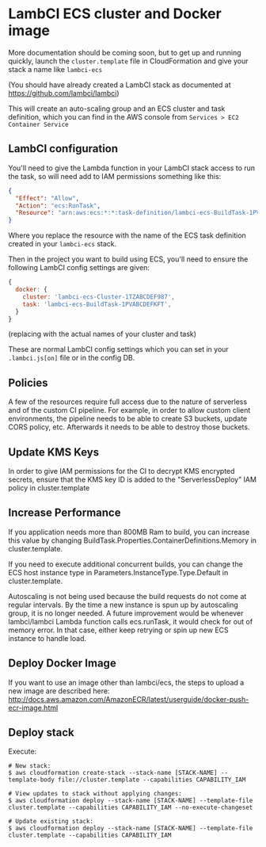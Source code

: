 # LambCI ECS cluster and Docker image

More documentation should be coming soon, but to get up and running quickly,
launch the `cluster.template` file in CloudFormation and give your stack a name like `lambci-ecs`

(You should have already created a LambCI stack as documented at https://github.com/lambci/lambci)

This will create an auto-scaling group and an ECS cluster and task definition,
which you can find in the AWS console from `Services > EC2 Container Service`

## LambCI configuration

You'll need to give the Lambda function in your LambCI stack access to run the task, so will need add to IAM
permissions something like this:

```json
{
  "Effect": "Allow",
  "Action": "ecs:RunTask",
  "Resource": "arn:aws:ecs:*:*:task-definition/lambci-ecs-BuildTask-1PVABCDEFKFT"
}
```

Where you replace the resource with the name of the ECS task definition created in your `lambci-ecs` stack.

Then in the project you want to build using ECS, you'll need to ensure the following LambCI config settings are given:

```js
{
  docker: {
    cluster: 'lambci-ecs-Cluster-1TZABCDEF987',
    task: 'lambci-ecs-BuildTask-1PVABCDEFKFT',
  }
}
```

(replacing with the actual names of your cluster and task)

These are normal LambCI config settings which you can set in your `.lambci.js[on]` file or in the config DB.

## Policies
A few of the resources require full access due to the nature of serverless and of the custom CI pipeline. For example, in order to allow custom client environments, the pipeline needs to be able to create S3 buckets, update CORS policy, etc. Afterwards it needs to be able to destroy those buckets.

## Update KMS Keys
In order to give IAM permissions for the CI to decrypt KMS encrypted secrets, ensure that the KMS key ID is added to the "ServerlessDeploy" IAM policy in cluster.template

## Increase Performance
If you application needs more than 800MB Ram to build, you can increase this value by changing BuildTask.Properties.ContainerDefinitions.Memory in cluster.template.

If you need to execute additional concurrent builds, you can change the ECS host instance type in
Parameters.InstanceType.Type.Default in cluster.template.

Autoscaling is not being used because the build requests do not come at regular intervals. By the time a new instance is spun up by autoscaling group, it is no longer needed.
A future improvement would be whenever lambci/lambci Lambda function calls ecs.runTask, it would check for out of memory error. In that case, either keep retrying or spin up new ECS instance to handle load.

## Deploy Docker Image
If you want to use an image other than lambci/ecs, the steps to upload a new image are described here: http://docs.aws.amazon.com/AmazonECR/latest/userguide/docker-push-ecr-image.html

## Deploy stack
Execute:
```
# New stack:
$ aws cloudformation create-stack --stack-name [STACK-NAME] --template-body file://cluster.template --capabilities CAPABILITY_IAM

# View updates to stack without applying changes:
$ aws cloudformation deploy --stack-name [STACK-NAME] --template-file cluster.template --capabilities CAPABILITY_IAM --no-execute-changeset

# Update existing stack:
$ aws cloudformation deploy --stack-name [STACK-NAME] --template-file cluster.template --capabilities CAPABILITY_IAM
```
